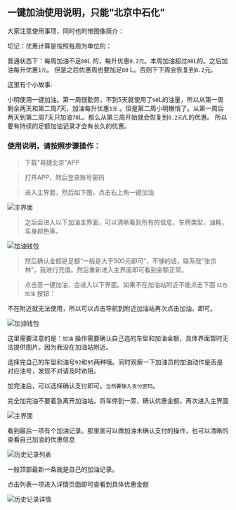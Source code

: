 一键加油使用说明，只能“北京中石化”
---

大家注意使用事项，同时也附带图像简介：

切记：优惠计算是按照每周为单位的：

普通状态下：每周加油不足`80`L 的，每升优惠`0.2元`。本周加油超过`80`L的。之后加油每升优惠`1元`。
但是之后优惠周也要加足`80` L。否则下下周会恢复到`0.2`元。

这里有个小故事:

小明使用一键加油。第一周很勤劳，不到5天就使用了`90`L的油量，所以从第一周剩余两天和第二周7天，加油每升优惠`1元`
。但是第二周小明懒惰了。从第一周后两天到第二周7天只加油`70`L。那么从第三周开始就会恢复到`0.2元`/L的优惠。
所以要有持续的足额加油记录才会有长久的优惠。


### 使用说明，请按照步骤操作：

> 下载“易捷北京”APP

> 打开APP，然后登录账号密码

> 进入主界面，然后如下图，点击右上角一键加油

![主界面](http://www.zhangjinglin.cn/images/1.png)

> 之后会进入以下加油主界面，可以清晰看到所有的信息，车牌类型，油耗，车身颜色等。

![加油钱包](http://www.zhangjinglin.cn/images/2.png)

> 然后确认金额是足额“一般是大于500元即可”，不够的话，联系我“张京林”，我进行充值。然后重新进入主界面即可看到金额正常。

> 点击意一键加油，会进入以下界面。如果不在加油站附近不能点击下面 `红色加油` 按钮：

不在附近就无法使用，所以可以点击导航到附近加油站再次点击加油，即可。

![加油钱包](http://www.zhangjinglin.cn/images/3.png)

这里需要注意的是：`加油` 操作需要确认自己选的车型和加油金额，具体界面暂时无法提供图片。因为我没在加油站附近。

选择完自己的车型和油号`92`和`95`两种哦。同时观察一下加油员的加油动作是否是对应油号，发现不对请及时劝阻。

加完油后，可以选择确认支付即可。`当然要输入支付密码`。

完全加完油不要着急离开加油站。将车停到一旁，确认优惠金额，再次进入主界面

![主界面](http://www.zhangjinglin.cn/images/2.png)

看到最后一项有个加油记录。那里面可以做加油未确认支付的操作，也可以清晰的查看自己加油的优惠信息

![历史记录列表](http://www.zhangjinglin.cn/images/4.png)

一般顶部最新一条就是自己的加油记录。

点击列表一项进入详情页面即可查看到具体优惠金额

![历史记录详情](http://www.zhangjinglin.cn/images/5.png)

